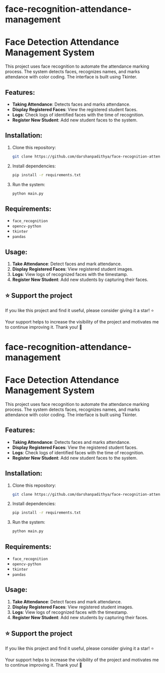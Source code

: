# face-recognition-attendance-management
# Face Detection Attendance Management System

This project uses face recognition to automate the attendance marking process. The system detects faces, recognizes names, and marks attendance with color coding. The interface is built using Tkinter.

## Features:
- **Taking Attendance**: Detects faces and marks attendance.
- **Display Registered Faces**: View the registered student faces.
- **Logs**: Check logs of identified faces with the time of recognition.
- **Register New Student**: Add new student faces to the system.

## Installation:

1. Clone this repository:
    ```bash
    git clone https://github.com/darshanpadithya/face-recognition-attendance-management.git
    ```

2. Install dependencies:
    ```bash
    pip install -r requirements.txt
    ```

3. Run the system:
    ```bash
    python main.py
    ```

## Requirements:
- `face_recognition`
- `opencv-python`
- `tkinter`
- `pandas`

## Usage:
1. **Take Attendance**: Detect faces and mark attendance.
2. **Display Registered Faces**: View registered student images.
3. **Logs**: View logs of recognized faces with the timestamp.
4. **Register New Student**: Add new students by capturing their faces.

## ⭐️ Support the project

If you like this project and find it useful, please consider giving it a star! ⭐️

Your support helps to increase the visibility of the project and motivates me to continue improving it. Thank you! 🙏
# face-recognition-attendance-management
# Face Detection Attendance Management System

This project uses face recognition to automate the attendance marking process. The system detects faces, recognizes names, and marks attendance with color coding. The interface is built using Tkinter.

## Features:
- **Taking Attendance**: Detects faces and marks attendance.
- **Display Registered Faces**: View the registered student faces.
- **Logs**: Check logs of identified faces with the time of recognition.
- **Register New Student**: Add new student faces to the system.

## Installation:

1. Clone this repository:
    ```bash
    git clone https://github.com/darshanpadithya/face-recognition-attendance-management.git
    ```

2. Install dependencies:
    ```bash
    pip install -r requirements.txt
    ```

3. Run the system:
    ```bash
    python main.py
    ```

## Requirements:
- `face_recognition`
- `opencv-python`
- `tkinter`
- `pandas`

## Usage:
1. **Take Attendance**: Detect faces and mark attendance.
2. **Display Registered Faces**: View registered student images.
3. **Logs**: View logs of recognized faces with the timestamp.
4. **Register New Student**: Add new students by capturing their faces.

## ⭐️ Support the project

If you like this project and find it useful, please consider giving it a star! ⭐️

Your support helps to increase the visibility of the project and motivates me to continue improving it. Thank you! 🙏
